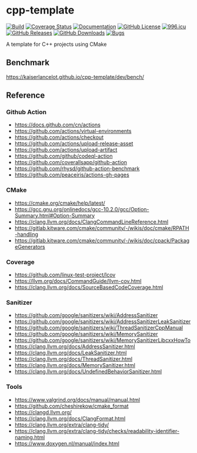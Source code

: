 # cpp-template

[![Build](https://github.com/KaiserLancelot/cpp-template/workflows/Build/badge.svg)](https://github.com/KaiserLancelot/cpp-template/actions?query=workflow%3ABuild)
[![Coverage Status](https://coveralls.io/repos/github/KaiserLancelot/cpp-template/badge.svg)](https://coveralls.io/github/KaiserLancelot/cpp-template)
[![Documentation](https://img.shields.io/badge/docs-doxygen-blue)](https://kaiserlancelot.github.io/cpp-template)
[![GitHub License](https://img.shields.io/github/license/KaiserLancelot/cpp-template)](https://raw.githubusercontent.com/KaiserLancelot/cpp-template/master/LICENSE)
[![996.icu](https://img.shields.io/badge/link-996.icu-red.svg)](https://996.icu)
[![GitHub Releases](https://img.shields.io/github/release/KaiserLancelot/cpp-template)](https://github.com/KaiserLancelot/cpp-template/releases/latest)
[![GitHub Downloads](https://img.shields.io/github/downloads/KaiserLancelot/cpp-template/total)](https://github.com/KaiserLancelot/cpp-template/releases)
[![Bugs](https://img.shields.io/github/issues/KaiserLancelot/cpp-template/bug)](https://github.com/KaiserLancelot/cpp-template/issues?q=is%3Aopen+is%3Aissue+label%3Abug)

A template for C++ projects using CMake

## Benchmark

https://kaiserlancelot.github.io/cpp-template/dev/bench/

## Reference

### Github Action

- https://docs.github.com/cn/actions
- https://github.com/actions/virtual-environments
- https://github.com/actions/checkout
- https://github.com/actions/upload-release-asset
- https://github.com/actions/upload-artifact
- https://github.com/github/codeql-action
- https://github.com/coverallsapp/github-action
- https://github.com/rhysd/github-action-benchmark
- https://github.com/peaceiris/actions-gh-pages

### CMake

- https://cmake.org/cmake/help/latest/
- https://gcc.gnu.org/onlinedocs/gcc-10.2.0/gcc/Option-Summary.html#Option-Summary
- https://clang.llvm.org/docs/ClangCommandLineReference.html
- https://gitlab.kitware.com/cmake/community/-/wikis/doc/cmake/RPATH-handling
- https://gitlab.kitware.com/cmake/community/-/wikis/doc/cpack/PackageGenerators

### Coverage

- https://github.com/linux-test-project/lcov
- https://llvm.org/docs/CommandGuide/llvm-cov.html
- https://clang.llvm.org/docs/SourceBasedCodeCoverage.html

### Sanitizer

- https://github.com/google/sanitizers/wiki/AddressSanitizer
- https://github.com/google/sanitizers/wiki/AddressSanitizerLeakSanitizer
- https://github.com/google/sanitizers/wiki/ThreadSanitizerCppManual
- https://github.com/google/sanitizers/wiki/MemorySanitizer
- https://github.com/google/sanitizers/wiki/MemorySanitizerLibcxxHowTo
- https://clang.llvm.org/docs/AddressSanitizer.html
- https://clang.llvm.org/docs/LeakSanitizer.html
- https://clang.llvm.org/docs/ThreadSanitizer.html
- https://clang.llvm.org/docs/MemorySanitizer.html
- https://clang.llvm.org/docs/UndefinedBehaviorSanitizer.html

### Tools

- https://www.valgrind.org/docs/manual/manual.html
- https://github.com/cheshirekow/cmake_format
- https://clangd.llvm.org/
- https://clang.llvm.org/docs/ClangFormat.html
- https://clang.llvm.org/extra/clang-tidy/
- https://clang.llvm.org/extra/clang-tidy/checks/readability-identifier-naming.html
- https://www.doxygen.nl/manual/index.html
